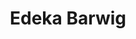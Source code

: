 ---
title: "Edeka Barwig"
url: /freiburg-im-breisgau/edeka-barwig-habsburgerstrasse/
shop: Supermarkt
---